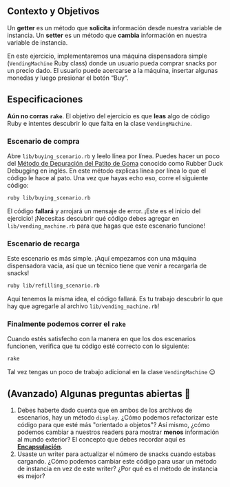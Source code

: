 ## Contexto y Objetivos

Un **getter** es un método que **solicita** información desde nuestra variable de instancia.
Un **setter** es un método que **cambia** información en nuestra variable de instancia.

En este ejercicio, implementaremos una máquina dispensadora simple  (`VendingMachine` Ruby class) donde un usuario pueda comprar snacks por un precio dado. El usuario puede acercarse a la máquina, insertar algunas monedas y luego presionar el botón “Buy”.

## Especificaciones

**Aún no corras `rake`**. El objetivo del ejercicio es que **leas** algo de código Ruby e intentes descubrir lo que falta en la clase `VendingMachine`.

### Escenario de compra

Abre `lib/buying_scenario.rb` y leelo línea por línea. Puedes hacer un poco del [Método de Depuración del Patito de Goma](https://rubberduckdebugging.com/) conocido como Rubber Duck Debugging en inglés. En este método explicas línea por línea lo que el código le hace al pato. Una vez que hayas echo eso, corre el siguiente código:

```bash
ruby lib/buying_scenario.rb
```

El código **fallará** y arrojará un mensaje de error. ¡Este es el inicio del ejercicio! ¡Necesitas descubrir qué código debes agregar en `lib/vending_machine.rb` para que hagas que este escenario funcione!

### Escenario de recarga

Este escenario es más simple. ¡Aquí empezamos con una máquina dispensadora vacía, así que un técnico tiene que venir a recargarla de snacks!

```bash
ruby lib/refilling_scenario.rb
```

Aquí tenemos la misma idea, el código fallará. Es tu trabajo descubrir lo que hay que agregarle al archivo  `lib/vending_machine.rb`!

### Finalmente podemos correr el `rake`

Cuando estés satisfecho con la manera en que los dos escenarios funcionen, verifica que tu código esté correcto con lo siguiente:

```bash
rake
```

Tal vez tengas un poco de trabajo adicional en la clase `VendingMachine` 😉

## (Avanzado) Algunas preguntas abiertas 🤔

1. Debes haberte dado cuenta que en ambos de los archivos de escenarios, hay un método `display`. ¿Cómo podemos refactorizar este código para que esté más "orientado a objetos"? Así mismo, ¿cómo podemos cambiar a nuestros readers para mostrar **menos** información al mundo exterior? El concepto que debes recordar aquí es [**Encapsulación**](https://en.wikipedia.org/wiki/Encapsulation_(computer_programming)).
2. Usaste un writer para actualizar el número de snacks cuando estabas cargando. ¿Cómo podemos cambiar este código para usar un método de instancia en vez de este writer? ¿Por qué es el método de instancia es mejor?
